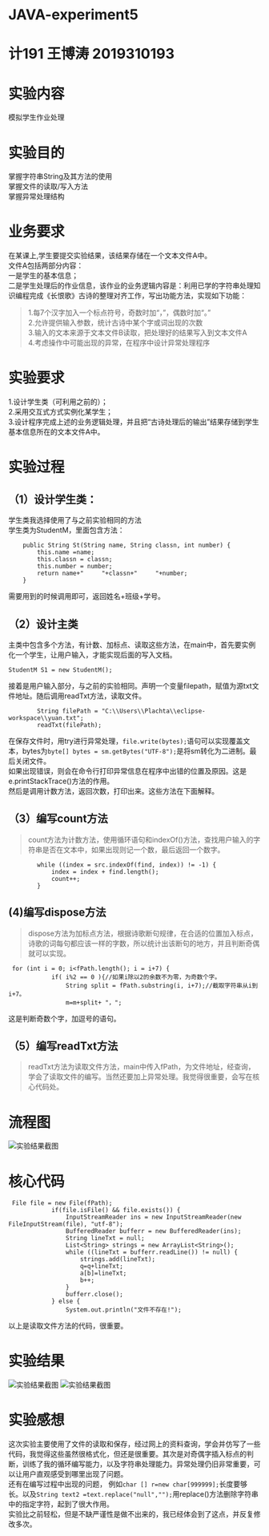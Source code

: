 # JAVA-experiment5
# 计191 王博涛 2019310193
# 实验内容
模拟学生作业处理
# 实验目的
掌握字符串String及其方法的使用  
掌握文件的读取/写入方法  
掌握异常处理结构  
# 业务要求
在某课上,学生要提交实验结果，该结果存储在一个文本文件A中。  
文件A包括两部分内容：  
一是学生的基本信息；  
二是学生处理后的作业信息，该作业的业务逻辑内容是：利用已学的字符串处理知识编程完成《长恨歌》古诗的整理对齐工作，写出功能方法，实现如下功能：  
>1.每7个汉字加入一个标点符号，奇数时加“，”，偶数时加“。”  
>2.允许提供输入参数，统计古诗中某个字或词出现的次数  
>3.输入的文本来源于文本文件B读取，把处理好的结果写入到文本文件A  
>4.考虑操作中可能出现的异常，在程序中设计异常处理程序  
# 实验要求
1.设计学生类（可利用之前的）；  
2.采用交互式方式实例化某学生；  
3.设计程序完成上述的业务逻辑处理，并且把“古诗处理后的输出”结果存储到学生基本信息所在的文本文件A中。  
# 实验过程
## （1）设计学生类：
学生类我选择使用了与之前实验相同的方法  
学生类为StudentM，里面包含方法：
```
	public String St(String name, String classn, int number) {
		this.name =name;
		this.classn = classn;
		this.number = number;
		return name+"     "+classn+"     "+number;
	}
```
需要用到的时候调用即可，返回姓名+班级+学号。
## （2）设计主类
主类中包含多个方法，有计数、加标点、读取这些方法，在main中，首先要实例化一个学生，让用户输入，才能实现后面的写入文档。  
```
StudentM S1 = new StudentM(); 
```
接着是用户输入部分，与之前的实验相同。声明一个变量filepath，赋值为源txt文件地址。随后调用readTxt方法，读取文件。
```
        String filePath = "C:\\Users\\Plachta\\eclipse-workspace\\yuan.txt";
        readTxt(filePath);
```
在保存文件时，用try进行异常处理，`file.write(bytes);`语句可以实现覆盖文本，bytes为`byte[] bytes = sm.getBytes("UTF-8");`是将sm转化为二进制。最后关闭文件。  
如果出现错误，则会在命令行打印异常信息在程序中出错的位置及原因。这是e.printStackTrace()方法的作用。  
然后是调用计数方法，返回次数，打印出来。这些方法在下面解释。
## （3）编写count方法
>count方法为计数方法，使用循环语句和indexOf()方法，查找用户输入的字符串是否在文本中，如果出现则记一个数，最后返回一个数字。
```
        while ((index = src.indexOf(find, index)) != -1) {
            index = index + find.length();
            count++;
        }
```
## (4)编写dispose方法
>dispose方法为加标点方法，根据诗歌断句规律，在合适的位置加入标点，诗歌的词每句都应该一样的字数，所以统计出该断句的地方，并且判断奇偶就可以实现。  
```
 for (int i = 0; i<fPath.length(); i = i+7) {
            if( i%2 == 0 ){//如果i除以2的余数不为零，为奇数个字。
                String split = fPath.substring(i, i+7);//截取字符串从i到i+7。
                m=m+split+ "，";
```
这是判断奇数个字，加逗号的语句。
## （5）编写readTxt方法
>readTxt方法为读取文件方法，main中传入fPath，为文件地址，经查询，学会了读取文件的编写。当然还要加上异常处理。我觉得很重要，会写在核心代码处。
# 流程图
![实验结果截图](https://github.com/plachta2/JAVA-experiment5/raw/main/流程1.png)
# 核心代码
```
 File file = new File(fPath);
            if(file.isFile() && file.exists()) {
                InputStreamReader ins = new InputStreamReader(new FileInputStream(file), "utf-8");
                BufferedReader bufferr = new BufferedReader(ins);
                String lineTxt = null;
                List<String> strings = new ArrayList<String>();
                while ((lineTxt = bufferr.readLine()) != null) {
                    strings.add(lineTxt);
                    q=q+lineTxt;
                    a[b]=lineTxt;
                    b++;
                }
                bufferr.close();
            } else {
                System.out.println("文件不存在!");
```
以上是读取文件方法的代码，很重要。
# 实验结果
![实验结果截图](https://github.com/plachta2/JAVA-experiment5/raw/main/结果1.png)
![实验结果截图](https://github.com/plachta2/JAVA-experiment5/raw/main/结果2.png)
# 实验感想
这次实验主要使用了文件的读取和保存，经过网上的资料查询，学会并仿写了一些代码，我觉得这些虽然很格式化，但还是很重要。其次是对奇偶字插入标点的判断，训练了我的循环编写能力，以及字符串处理能力。异常处理仍旧非常重要，可以让用户直观感受到哪里出现了问题。  
还有在编写过程中出现的问题， 例如`char [] r=new char[999999];`长度要够长。以及`String text2 =text.replace("null","");`用replace()方法删除字符串中的指定字符，起到了很大作用。  
实验比之前轻松，但是不缺严谨性是做不出来的，我已经体会到了这点，并反复修改多次。
